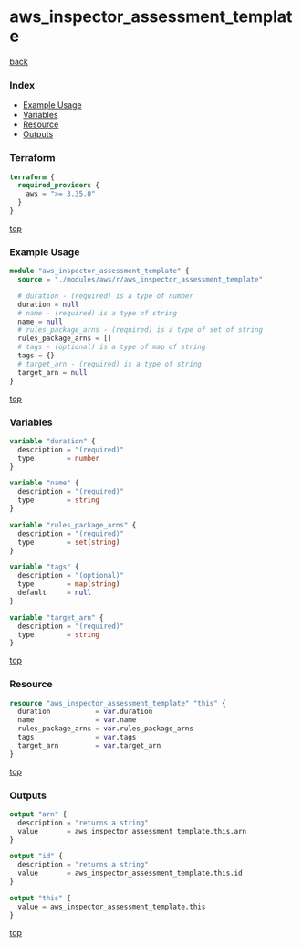 # aws_inspector_assessment_template

[back](../aws.md)

### Index

- [Example Usage](#example-usage)
- [Variables](#variables)
- [Resource](#resource)
- [Outputs](#outputs)

### Terraform

```terraform
terraform {
  required_providers {
    aws = ">= 3.35.0"
  }
}
```

[top](#index)

### Example Usage

```terraform
module "aws_inspector_assessment_template" {
  source = "./modules/aws/r/aws_inspector_assessment_template"

  # duration - (required) is a type of number
  duration = null
  # name - (required) is a type of string
  name = null
  # rules_package_arns - (required) is a type of set of string
  rules_package_arns = []
  # tags - (optional) is a type of map of string
  tags = {}
  # target_arn - (required) is a type of string
  target_arn = null
}
```

[top](#index)

### Variables

```terraform
variable "duration" {
  description = "(required)"
  type        = number
}

variable "name" {
  description = "(required)"
  type        = string
}

variable "rules_package_arns" {
  description = "(required)"
  type        = set(string)
}

variable "tags" {
  description = "(optional)"
  type        = map(string)
  default     = null
}

variable "target_arn" {
  description = "(required)"
  type        = string
}
```

[top](#index)

### Resource

```terraform
resource "aws_inspector_assessment_template" "this" {
  duration           = var.duration
  name               = var.name
  rules_package_arns = var.rules_package_arns
  tags               = var.tags
  target_arn         = var.target_arn
}
```

[top](#index)

### Outputs

```terraform
output "arn" {
  description = "returns a string"
  value       = aws_inspector_assessment_template.this.arn
}

output "id" {
  description = "returns a string"
  value       = aws_inspector_assessment_template.this.id
}

output "this" {
  value = aws_inspector_assessment_template.this
}
```

[top](#index)